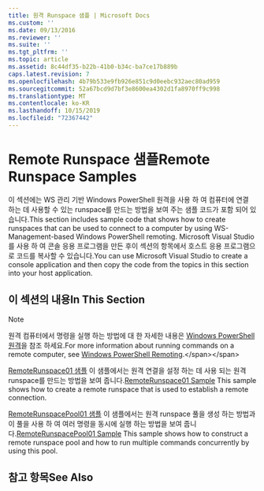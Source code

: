 ```yaml
---
title: 원격 Runspace 샘플 | Microsoft Docs
ms.custom: ''
ms.date: 09/13/2016
ms.reviewer: ''
ms.suite: ''
ms.tgt_pltfrm: ''
ms.topic: article
ms.assetid: 8c44df35-b22b-41b0-b34c-ba7ce17b889b
caps.latest.revision: 7
ms.openlocfilehash: 4b79b533e9fb926e851c9d0eebc932aec80ad959
ms.sourcegitcommit: 52a67bcd9d7bf3e8600ea4302d1fa8970ff9c998
ms.translationtype: MT
ms.contentlocale: ko-KR
ms.lasthandoff: 10/15/2019
ms.locfileid: "72367442"
---
```

# <a name="remote-runspace-samples"></a><span data-ttu-id="2db71-102">Remote Runspace 샘플</span><span class="sxs-lookup"><span data-stu-id="2db71-102">Remote Runspace Samples</span></span>

<span data-ttu-id="2db71-103">이 섹션에는 WS 관리 기반 Windows PowerShell 원격을 사용 하 여 컴퓨터에 연결 하는 데 사용할 수 있는 runspace를 만드는 방법을 보여 주는 샘플 코드가 포함 되어 있습니다.</span><span class="sxs-lookup"><span data-stu-id="2db71-103">This section includes sample code that shows how to create runspaces that can be used to connect to a computer by using WS-Management-based Windows PowerShell remoting.</span></span> <span data-ttu-id="2db71-104">Microsoft Visual Studio를 사용 하 여 콘솔 응용 프로그램을 만든 후이 섹션의 항목에서 호스트 응용 프로그램으로 코드를 복사할 수 있습니다.</span><span class="sxs-lookup"><span data-stu-id="2db71-104">You can use Microsoft Visual Studio to create a console application and then copy the code from the topics in this section into your host application.</span></span>

## <a name="in-this-section"></a><span data-ttu-id="2db71-105">이 섹션의 내용</span><span class="sxs-lookup"><span data-stu-id="2db71-105">In This Section</span></span>

> [!NOTE]
> <span data-ttu-id="2db71-106">원격 컴퓨터에서 명령을 실행 하는 방법에 대 한 자세한 내용은 [Windows PowerShell 원격](https://msdn.microsoft.com/en-us/library/ee706563(v=vs.85).aspx)을 참조 하세요.</span><span class="sxs-lookup"><span data-stu-id="2db71-106">For more information about running commands on a remote computer, see [Windows PowerShell Remoting](https://msdn.microsoft.com/en-us/library/ee706563(v=vs.85).aspx).</span></span>

 <span data-ttu-id="2db71-107">[RemoteRunspace01 샘플](./remoterunspace01-sample.md) 이 샘플에서는 원격 연결을 설정 하는 데 사용 되는 원격 runspace를 만드는 방법을 보여 줍니다.</span><span class="sxs-lookup"><span data-stu-id="2db71-107">[RemoteRunspace01 Sample](./remoterunspace01-sample.md) This sample shows how to create a remote runspace that is used to establish a remote connection.</span></span>

 <span data-ttu-id="2db71-108">[RemoteRunspacePool01 샘플](./remoterunspacepool01-sample.md) 이 샘플에서는 원격 runspace 풀을 생성 하는 방법과이 풀을 사용 하 여 여러 명령을 동시에 실행 하는 방법을 보여 줍니다.</span><span class="sxs-lookup"><span data-stu-id="2db71-108">[RemoteRunspacePool01 Sample](./remoterunspacepool01-sample.md) This sample shows how to construct a remote runspace pool and how to run multiple commands concurrently by using this pool.</span></span>

## <a name="see-also"></a><span data-ttu-id="2db71-109">참고 항목</span><span class="sxs-lookup"><span data-stu-id="2db71-109">See Also</span></span>
